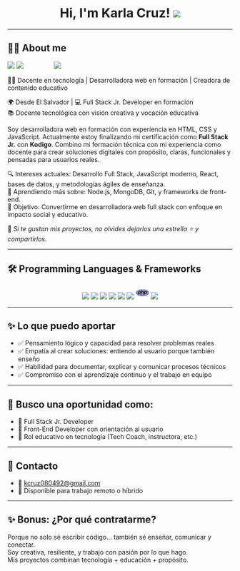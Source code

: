 <h1 align="center"> Hi, I'm Karla Cruz! <img src="https://media.giphy.com/media/hvRJCLFzcasrR4ia7z/giphy.gif" width="25px"></h1>

---

<h2>👩‍💻 About me</h2>

<picture>
  <img align="right" src="https://mir-s3-cdn-cf.behance.net/project_modules/disp/601014116770475.6068beff4640a.gif" width="400px">
</picture>

<p align="left">
  <img src="https://img.shields.io/badge/Focus-Backend%20Development-dodgerblue" />
  <img src="https://img.shields.io/badge/Languages-English-dodgerblue" />
</p>

👩‍🏫 Docente en tecnología | Desarrolladora web en formación | Creadora de contenido educativo

🌍 Desde El Salvador | 💻 Full Stack Jr. Developer en formación  
📚 Docente tecnológica con visión creativa y vocación educativa  

Soy desarrolladora web en formación con experiencia en HTML, CSS y JavaScript. Actualmente estoy finalizando mi certificación como **Full Stack Jr.** con **Kodigo**. Combino mi formación técnica con mi experiencia como docente para crear soluciones digitales con propósito, claras, funcionales y pensadas para usuarios reales.

🔍 Intereses actuales: Desarrollo Full Stack, JavaScript moderno, React, bases de datos, y metodologías ágiles de enseñanza.  
🌱 Aprendiendo más sobre: Node.js, MongoDB, Git, y frameworks de front-end.  
🎯 Objetivo: Convertirme en desarrolladora web full stack con enfoque en impacto social y educativo.  

🚀 <em>Si te gustan mis proyectos, no olvides dejarlos una estrella ⭐ y compartirlos.</em>

---

<h2>🛠 Programming Languages & Frameworks</h2>

<p align="center">
  <img src='https://github.com/MarikIshtar007/MarikIshtar007/blob/master/images/html.svg' width='30px'/> 
  <img src='https://github.com/MarikIshtar007/MarikIshtar007/blob/master/images/css.svg' width='30px'/> 
  <img src='https://github.com/MarikIshtar007/MarikIshtar007/blob/master/images/js.svg' width='30px'/> 
  <img src='https://github.com/MarikIshtar007/MarikIshtar007/blob/master/images/bootstrap.svg' width='33px'/> 
  <img src='https://github.com/MarikIshtar007/MarikIshtar007/blob/master/images/git.svg' width='30px'/> 
  <img src='https://cdn.jsdelivr.net/gh/devicons/devicon@latest/icons/react/react-original-wordmark.svg' width='30px'/> 
  <img src='https://raw.githubusercontent.com/github/explore/80688e429a7d4ef2fca1e82350fe8e3517d3494d/topics/php/php.png' width='30px'/> 
  <img src='https://www.vectorlogo.zone/logos/mysql/mysql-ar21.svg' width='9%'/>
</p>

---

<h2>✨ Lo que puedo aportar</h2>

- ✅ Pensamiento lógico y capacidad para resolver problemas reales  
- ✅ Empatía al crear soluciones: entiendo al usuario porque también enseño  
- ✅ Habilidad para documentar, explicar y comunicar procesos técnicos  
- ✅ Compromiso con el aprendizaje continuo y el trabajo en equipo

---

<h2>🔎 Busco una oportunidad como:</h2>

- 🥉 Full Stack Jr. Developer  
- 🥉 Front-End Developer con orientación al usuario  
- 🥉 Rol educativo en tecnología (Tech Coach, instructora, etc.)

---

<h2>📨 Contacto</h2>

- 📧 kcruz080492@gmail.com  
- 📍 Disponible para trabajo remoto o híbrido

---

<h2>✨ Bonus: ¿Por qué contratarme?</h2>

Porque no solo sé escribir código… también sé enseñar, comunicar y conectar.  
Soy creativa, resiliente, y trabajo con pasión por lo que hago.  
Mis proyectos combinan tecnología + educación + propósito.
